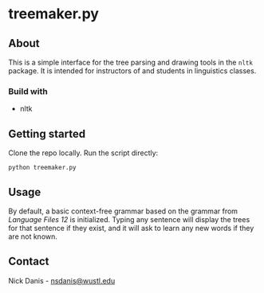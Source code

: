 # treemaker.py

## About

This is a simple interface for the tree parsing and drawing tools in the `nltk` package. It is intended for instructors of and students in linguistics classes.

### Build with

- nltk

## Getting started

Clone the repo locally. Run the script directly:

```python treemaker.py```

## Usage

By default, a basic context-free grammar based on the grammar from *Language Files 12* is initialized. Typing any sentence will display the trees for that sentence if they exist, and it will ask to learn any new words if they are not known. 

## Contact

Nick Danis - nsdanis@wustl.edu